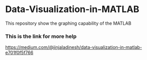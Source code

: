 # Data-Visualization-in-MATLAB
This repository show the graphing capability of the MATLAB

### This is the link for more help
https://medium.com/@jinjaladinesh/data-visualization-in-matlab-e701f0f5f766
